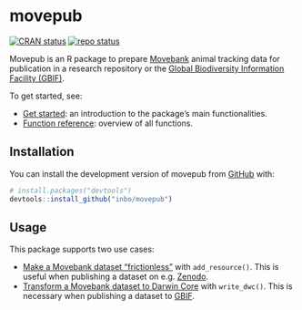 
<!-- README.md is generated from README.Rmd. Please edit that file -->

# movepub

<!-- badges: start -->

[![CRAN
status](https://www.r-pkg.org/badges/version/movepub)](https://CRAN.R-project.org/package=movepub)
[![repo
status](https://www.repostatus.org/badges/latest/wip.svg)](https://www.repostatus.org/#wip)
<!-- badges: end -->

Movepub is an R package to prepare [Movebank](https://movebank.org)
animal tracking data for publication in a research repository or the
[Global Biodiversity Information Facility (GBIF)](https://gbif.org).

To get started, see:

-   [Get started](https://inbo.github.io/movepub/articles/movepub.html):
    an introduction to the package’s main functionalities.
-   [Function
    reference](https://docs.ropensci.org/frictionless/reference/index.html):
    overview of all functions.

## Installation

You can install the development version of movepub from
[GitHub](https://github.com/) with:

``` r
# install.packages("devtools")
devtools::install_github("inbo/movepub")
```

## Usage

This package supports two use cases:

-   [Make a Movebank dataset
    “frictionless”](https://inbo.github.io/movepub/articles/movepub.html#frictionless)
    with `add_resource()`. This is useful when publishing a dataset on
    e.g. [Zenodo](https://zenodo.org).
-   [Transform a Movebank dataset to Darwin
    Core](https://inbo.github.io/movepub/articles/movepub.html#dwc) with
    `write_dwc()`. This is necessary when publishing a dataset to
    [GBIF](https://www.gbif.org).
